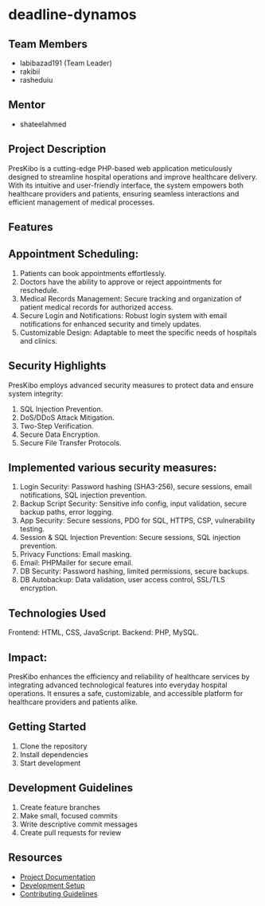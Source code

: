 # deadline-dynamos

## Team Members
- labibazad191 (Team Leader)
- rakibii
- rasheduiu

## Mentor
- shateelahmed

## Project Description

PresKibo is a cutting-edge PHP-based web application meticulously designed to streamline hospital operations and improve healthcare delivery. With its intuitive and user-friendly interface, the system empowers both healthcare providers and patients, ensuring seamless interactions and efficient management of medical processes.

## Features

## Appointment Scheduling:
1. Patients can book appointments effortlessly.
2. Doctors have the ability to approve or reject appointments for reschedule.
3. Medical Records Management: Secure tracking and organization of patient medical records for authorized access.
4. Secure Login and Notifications: Robust login system with email notifications for enhanced security and timely updates.
5. Customizable Design: Adaptable to meet the specific needs of hospitals and clinics.

## Security Highlights
PresKibo employs advanced security measures to protect data and ensure system integrity:

1. SQL Injection Prevention.
2. DoS/DDoS Attack Mitigation.
3. Two-Step Verification.
4. Secure Data Encryption.
5. Secure File Transfer Protocols.
   
## Implemented various security measures:

1. Login Security: Password hashing (SHA3-256), secure sessions, email notifications, SQL injection prevention.
2. Backup Script Security: Sensitive info config, input validation, secure backup paths, error logging.
3. App Security: Secure sessions, PDO for SQL, HTTPS, CSP, vulnerability testing.
4. Session & SQL Injection Prevention: Secure sessions, SQL injection prevention.
5. Privacy Functions: Email masking.
6. Email: PHPMailer for secure email.
7. DB Security: Password hashing, limited permissions, secure backups.
8. DB Autobackup: Data validation, user access control, SSL/TLS encryption.


## Technologies Used
Frontend: HTML, CSS, JavaScript.
Backend: PHP, MySQL.

## Impact:
PresKibo enhances the efficiency and reliability of healthcare services by integrating advanced technological features into everyday hospital operations. It ensures a safe, customizable, and accessible platform for healthcare providers and patients alike.

## Getting Started
1. Clone the repository
2. Install dependencies
3. Start development

## Development Guidelines
1. Create feature branches
2. Make small, focused commits
3. Write descriptive commit messages
4. Create pull requests for review

## Resources
- [Project Documentation](docs/)
- [Development Setup](docs/setup.md)
- [Contributing Guidelines](CONTRIBUTING.md)
